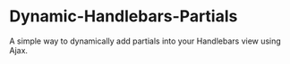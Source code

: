 # Dynamic-Handlebars-Partials
A simple way to dynamically add partials into your Handlebars view using Ajax.
